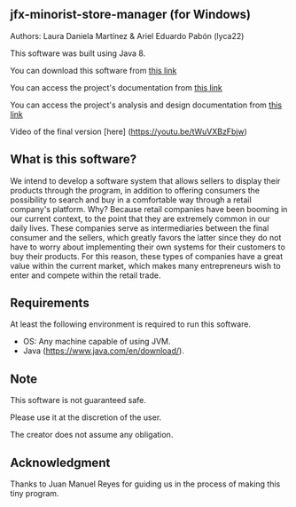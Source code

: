 jfx-minorist-store-manager (for Windows)
------------

Authors: Laura Daniela Martínez & Ariel Eduardo Pabón (lyca22)

This software was built using Java 8.

You can download this software from [this link](https://github.com/lyca22/jfx-minorist-store-manager)

You can access the project's documentation from [this link](https://drive.google.com/file/d/1X6oYLRqMg6nAhgguK0LBNk8JxUHKVyk6/view?usp=sharing)

You can access the project's analysis and design documentation from [this link](https://drive.google.com/file/d/1Cttg26ic4QfsONDFy9v7y3EXdnBNkydz/view?usp=sharing)

Video of the final version [here] (https://youtu.be/tWuVXBzFbjw)

What is this software?
------------

We intend to develop a software system that allows sellers to display their products through the program, in addition to offering consumers the possibility to search and buy in a comfortable way through a retail company's platform. Why? Because retail companies have been booming in our current context, to the point that they are extremely common in our daily lives. These companies serve as intermediaries between the final consumer and the sellers, which greatly favors the latter since they do not have to worry about implementing their own systems for their customers to buy their products. For this reason, these types of companies have a great value within the current market, which makes many entrepreneurs wish to enter and compete within the retail trade.


Requirements
------------

At least the following environment is required to run this software.

 * OS: Any machine capable of using JVM.
 * Java (https://www.java.com/en/download/).


Note
------------

This software is not guaranteed safe.

Please use it at the discretion of the user.

The creator does not assume any obligation.


Acknowledgment
------------

Thanks to Juan Manuel Reyes for guiding us in the process of making this tiny program.

